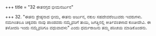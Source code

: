 +++
title = "32 ಈತನಗ್ಗದ ಭೀಮನರ್ಜುನ"

+++
32. "ಈತನು ಶ್ರೇಷ್ಠನಾದ ಭೀಮ, ಈತನು ಅರ್ಜುನ, ನಕುಲ ಸಹದೇವರೆಂಬುವರು ಇವರುಗಳು. ನಮಗಿಂತಲೂ ಚಿಕ್ಕವರು ನಾವು ಪಾಂಡವರು ನಮ್ಮೈವರಿಗೆ ತಾಯಿ, ಜಗತ್ತಿನಲ್ಲಿ ಕೀರ್ತಿವಂತಳಾದ ಕುಂತೀದೇವಿ. ಈ ತಳೋದರಿ ಇಂದು ನಮ್ಮೈವರಿಗೂ ವಧುವಾದಳು" ಎಂದು ಧರ್ಮರಾಜನು ತಮ್ಮ ಪರಿಚಯ ಮಾಡಿಕೊಂಡನು.